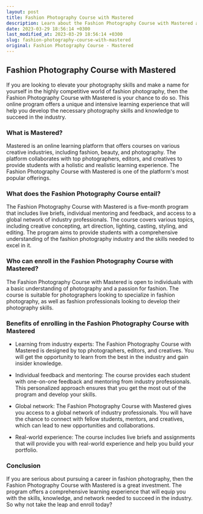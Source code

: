 ```yaml
---
layout: post
title: Fashion Photography Course with Mastered
description: Learn about the Fashion Photography Course with Mastered and take your photography skills to the next level.
date: 2023-03-29 18:56:14 +0300
last_modified_at: 2023-03-29 18:56:14 +0300
slug: fashion-photography-course-with-mastered
original: Fashion Photography Course - Mastered
---
```

## Fashion Photography Course with Mastered

If you are looking to elevate your photography skills and make a name for yourself in the highly competitive world of fashion photography, then the Fashion Photography Course with Mastered is your chance to do so. This online program offers a unique and intensive learning experience that will help you develop the necessary photography skills and knowledge to succeed in the industry.

### What is Mastered?

Mastered is an online learning platform that offers courses on various creative industries, including fashion, beauty, and photography. The platform collaborates with top photographers, editors, and creatives to provide students with a holistic and realistic learning experience. The Fashion Photography Course with Mastered is one of the platform's most popular offerings.

### What does the Fashion Photography Course entail?

The Fashion Photography Course with Mastered is a five-month program that includes live briefs, individual mentoring and feedback, and access to a global network of industry professionals. The course covers various topics, including creative concepting, art direction, lighting, casting, styling, and editing. The program aims to provide students with a comprehensive understanding of the fashion photography industry and the skills needed to excel in it.

### Who can enroll in the Fashion Photography Course with Mastered?

The Fashion Photography Course with Mastered is open to individuals with a basic understanding of photography and a passion for fashion. The course is suitable for photographers looking to specialize in fashion photography, as well as fashion professionals looking to develop their photography skills.

### Benefits of enrolling in the Fashion Photography Course with Mastered

- Learning from industry experts: The Fashion Photography Course with Mastered is designed by top photographers, editors, and creatives. You will get the opportunity to learn from the best in the industry and gain insider knowledge.

- Individual feedback and mentoring: The course provides each student with one-on-one feedback and mentoring from industry professionals. This personalized approach ensures that you get the most out of the program and develop your skills.

- Global network: The Fashion Photography Course with Mastered gives you access to a global network of industry professionals. You will have the chance to connect with fellow students, mentors, and creatives, which can lead to new opportunities and collaborations.

- Real-world experience: The course includes live briefs and assignments that will provide you with real-world experience and help you build your portfolio.

### Conclusion

If you are serious about pursuing a career in fashion photography, then the Fashion Photography Course with Mastered is a great investment. The program offers a comprehensive learning experience that will equip you with the skills, knowledge, and network needed to succeed in the industry. So why not take the leap and enroll today?